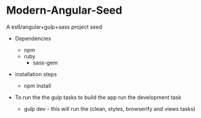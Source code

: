 # Modern-Angular-Seed
A es6/angular+gulp+sass project seed

* Dependencies
	* npm
	* ruby
		* sass-gem

* installation steps
	* npm install

* To run the the gulp tasks to build the app run the development task
	* gulp dev - this will run the (clean, styles, browserify and views tasks)	